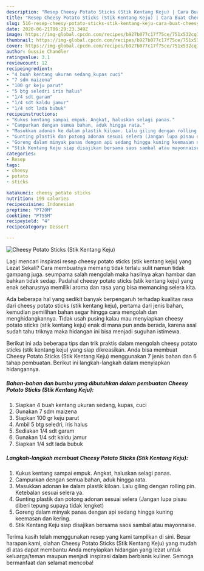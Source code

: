 ```yaml
---
description: "Resep Cheesy Potato Sticks (Stik Kentang Keju) | Cara Buat Cheesy Potato Sticks (Stik Kentang Keju) Yang Lezat Sekali"
title: "Resep Cheesy Potato Sticks (Stik Kentang Keju) | Cara Buat Cheesy Potato Sticks (Stik Kentang Keju) Yang Lezat Sekali"
slug: 516-resep-cheesy-potato-sticks-stik-kentang-keju-cara-buat-cheesy-potato-sticks-stik-kentang-keju-yang-lezat-sekali
date: 2020-06-21T06:29:23.349Z
image: https://img-global.cpcdn.com/recipes/b927b077c17f75ce/751x532cq70/cheesy-potato-sticks-stik-kentang-keju-foto-resep-utama.jpg
thumbnail: https://img-global.cpcdn.com/recipes/b927b077c17f75ce/751x532cq70/cheesy-potato-sticks-stik-kentang-keju-foto-resep-utama.jpg
cover: https://img-global.cpcdn.com/recipes/b927b077c17f75ce/751x532cq70/cheesy-potato-sticks-stik-kentang-keju-foto-resep-utama.jpg
author: Gussie Chandler
ratingvalue: 3.1
reviewcount: 12
recipeingredient:
- "4 buah kentang ukuran sedang kupas cuci"
- "7 sdm maizena"
- "100 gr keju parut"
- "5 btg seledri iris halus"
- "1/4 sdt garam"
- "1/4 sdt kaldu jamur"
- "1/4 sdt lada bubuk"
recipeinstructions:
- "Kukus kentang sampai empuk. Angkat, haluskan selagi panas."
- "Campurkan dengan semua bahan, aduk hingga rata."
- "Masukkan adonan ke dalam plastik kiloan. Lalu giling dengan rolling pin. Ketebalan sesuai selera ya."
- "Gunting plastik dan potong adonan sesuai selera (Jangan lupa pisau diberi tepung supaya tidak lengket)"
- "Goreng dalam minyak panas dengan api sedang hingga kuning keemasan dan kering."
- "Stik Kentang Keju siap disajikan bersama saos sambal atau mayonnaise."
categories:
- Resep
tags:
- cheesy
- potato
- sticks

katakunci: cheesy potato sticks 
nutrition: 199 calories
recipecuisine: Indonesian
preptime: "PT20M"
cooktime: "PT55M"
recipeyield: "4"
recipecategory: Dessert

---
```



![Cheesy Potato Sticks (Stik Kentang Keju)](https://img-global.cpcdn.com/recipes/b927b077c17f75ce/751x532cq70/cheesy-potato-sticks-stik-kentang-keju-foto-resep-utama.jpg)

Lagi mencari inspirasi resep cheesy potato sticks (stik kentang keju) yang Lezat Sekali? Cara membuatnya memang tidak terlalu sulit namun tidak gampang juga. seumpama salah mengolah maka hasilnya akan hambar dan bahkan tidak sedap. Padahal cheesy potato sticks (stik kentang keju) yang enak seharusnya memiliki aroma dan rasa yang bisa memancing selera kita.



Ada beberapa hal yang sedikit banyak berpengaruh terhadap kualitas rasa dari cheesy potato sticks (stik kentang keju), pertama dari jenis bahan, kemudian pemilihan bahan segar hingga cara mengolah dan menghidangkannya. Tidak usah pusing kalau mau menyiapkan cheesy potato sticks (stik kentang keju) enak di mana pun anda berada, karena asal sudah tahu triknya maka hidangan ini bisa menjadi suguhan istimewa.


Berikut ini ada beberapa tips dan trik praktis dalam mengolah cheesy potato sticks (stik kentang keju) yang siap dikreasikan. Anda bisa membuat Cheesy Potato Sticks (Stik Kentang Keju) menggunakan 7 jenis bahan dan 6 tahap pembuatan. Berikut ini langkah-langkah dalam menyiapkan hidangannya.

<!--inarticleads1-->

##### Bahan-bahan dan bumbu yang dibutuhkan dalam pembuatan Cheesy Potato Sticks (Stik Kentang Keju):

1. Siapkan 4 buah kentang ukuran sedang, kupas, cuci
1. Gunakan 7 sdm maizena
1. Siapkan 100 gr keju parut
1. Ambil 5 btg seledri, iris halus
1. Sediakan 1/4 sdt garam
1. Gunakan 1/4 sdt kaldu jamur
1. Siapkan 1/4 sdt lada bubuk




<!--inarticleads2-->

##### Langkah-langkah membuat Cheesy Potato Sticks (Stik Kentang Keju):

1. Kukus kentang sampai empuk. Angkat, haluskan selagi panas.
1. Campurkan dengan semua bahan, aduk hingga rata.
1. Masukkan adonan ke dalam plastik kiloan. Lalu giling dengan rolling pin. Ketebalan sesuai selera ya.
1. Gunting plastik dan potong adonan sesuai selera (Jangan lupa pisau diberi tepung supaya tidak lengket)
1. Goreng dalam minyak panas dengan api sedang hingga kuning keemasan dan kering.
1. Stik Kentang Keju siap disajikan bersama saos sambal atau mayonnaise.




Terima kasih telah menggunakan resep yang kami tampilkan di sini. Besar harapan kami, olahan Cheesy Potato Sticks (Stik Kentang Keju) yang mudah di atas dapat membantu Anda menyiapkan hidangan yang lezat untuk keluarga/teman maupun menjadi inspirasi dalam berbisnis kuliner. Semoga bermanfaat dan selamat mencoba!
